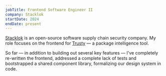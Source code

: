 ```yaml
---
jobTitle: Frontend Software Engineer II
company: Stacklok
startDate: 2024
endDate: present
---
```


[Stacklok](https://stacklok.com/) is an open-source software supply chain security company. My role focuses on the frontend for
[Trusty](https://www.trustypkg.dev) — a package intelligence tool.

So far — in addition to building out several key features — I've completely
re-written the frontend, addressed a complete lack of tests and bootstrapped a
shared component library, formalizing our design system in code.